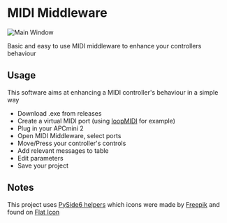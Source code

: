 # MIDI Middleware

![Main Window](midimiddleware/resources/main_window.jpeg)

Basic and easy to use MIDI middleware to enhance your controllers behaviour

## Usage

This software aims at enhancing a MIDI controller's behaviour in a simple way

- Download .exe from releases
- Create a virtual MIDI port (using [loopMIDI](https://www.tobias-erichsen.de/software/loopmidi.html) for example)
- Plug in your APCmini 2
- Open MIDI Middleware, select ports
- Move/Press your controller's controls
- Add relevant messages to table
- Edit parameters
- Save your project

## Notes

This project uses [PySide6 helpers](https://github.com/MrFrangipane/pyside6-helpers) which icons were made by [Freepik](https://www.freepik.com/) and found on [Flat Icon](https://www.flaticon.com)
